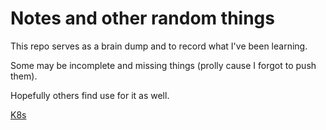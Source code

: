 # Notes and other random things

This repo serves as a brain dump and to record what I've been learning.

Some may be incomplete and missing things (prolly cause I forgot to push them).

Hopefully others find use for it as well. 

[K8s](K8s/cka.md)

